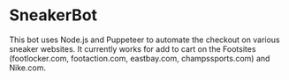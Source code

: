 # SneakerBot

This bot uses Node.js and Puppeteer to automate the checkout on various sneaker websites. It currently works for add to cart on the Footsites (footlocker.com, footaction.com, eastbay.com, champssports.com) and Nike.com.
